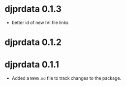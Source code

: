 # djprdata 0.1.3

* better id of new IVI file links

# djprdata 0.1.2

# djprdata 0.1.1

* Added a `NEWS.md` file to track changes to the package.
